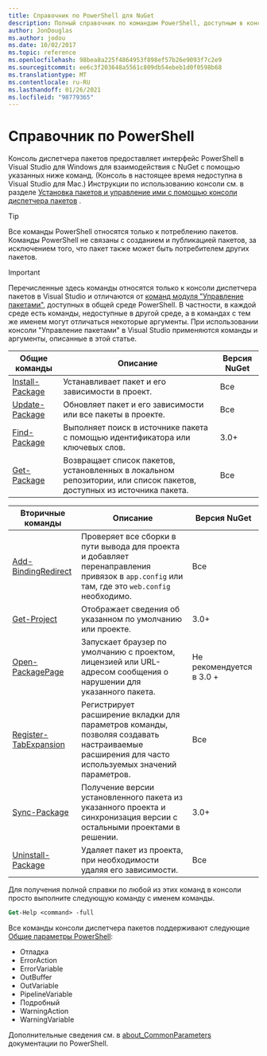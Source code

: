 ```yaml
---
title: Справочник по PowerShell для NuGet
description: Полный справочник по командам PowerShell, доступным в консоли диспетчера пакетов NuGet в Visual Studio.
author: JonDouglas
ms.author: jodou
ms.date: 10/02/2017
ms.topic: reference
ms.openlocfilehash: 98bea8a225f4864953f898ef57b26e9093f7c2e9
ms.sourcegitcommit: ee6c3f203648a5561c809db54ebeb1d0f0598b68
ms.translationtype: MT
ms.contentlocale: ru-RU
ms.lasthandoff: 01/26/2021
ms.locfileid: "98779365"
---
```

# <a name="powershell-reference"></a>Справочник по PowerShell

Консоль диспетчера пакетов предоставляет интерфейс PowerShell в Visual Studio для Windows для взаимодействия с NuGet с помощью указанных ниже команд. (Консоль в настоящее время недоступна в Visual Studio для Mac.) Инструкции по использованию консоли см. в разделе [Установка пакетов и управление ими с помощью консоли диспетчера пакетов](../consume-packages/install-use-packages-powershell.md) .

> [!Tip]
> Все команды PowerShell относятся только к потреблению пакетов. Команды PowerShell не связаны с созданием и публикацией пакетов, за исключением того, что пакет также может быть потребителем других пакетов.

> [!Important]
> Перечисленные здесь команды относятся только к консоли диспетчера пакетов в Visual Studio и отличаются от [команд модуля "Управление пакетами"](/powershell/module/packagemanagement/?view=powershell-6), доступных в общей среде PowerShell. В частности, в каждой среде есть команды, недоступные в другой среде, а в командах с тем же именем могут отличаться некоторые аргументы. При использовании консоли "Управление пакетами" в Visual Studio применяются команды и аргументы, описанные в этой статье.

| Общие команды | Описание | Версия NuGet |
| --- | --- | --- |
| [Install-Package](ps-reference/ps-ref-install-package.md) | Устанавливает пакет и его зависимости в проект. | Все |
| [Update-Package](ps-reference/ps-ref-update-package.md) | Обновляет пакет и его зависимости или все пакеты в проекте. | Все |
| [Find-Package](ps-reference/ps-ref-find-package.md) | Выполняет поиск в источнике пакета с помощью идентификатора или ключевых слов. | 3.0+ |
| [Get-Package](ps-reference/ps-ref-get-package.md) | Возвращает список пакетов, установленных в локальном репозитории, или список пакетов, доступных из источника пакета. | Все |

| Вторичные команды | Описание | Версия NuGet |
| --- | --- | --- |
| [Add-BindingRedirect](ps-reference/ps-ref-add-bindingredirect.md) | Проверяет все сборки в пути вывода для проекта и добавляет перенаправления привязок в `app.config` или там, где это `web.config` необходимо. | Все |
| [Get-Project](ps-reference/ps-ref-get-project.md) | Отображает сведения об указанном по умолчанию или проекте. | 3.0+ |
| [Open-PackagePage](ps-reference/ps-ref-open-packagepage.md) | Запускает браузер по умолчанию с проектом, лицензией или URL-адресом сообщения о нарушении для указанного пакета. | Не рекомендуется в 3.0 + |
| [Register-TabExpansion](ps-reference/ps-ref-register-tabexpansion.md) | Регистрирует расширение вкладки для параметров команды, позволяя создавать настраиваемые расширения для часто используемых значений параметров. | Все |
| [Sync-Package](ps-reference/ps-ref-sync-package.md) | Получение версии установленного пакета из указанного проекта и синхронизация версии с остальными проектами в решении. | 3.0+ |
| [Uninstall-Package](ps-reference/ps-ref-uninstall-package.md) | Удаляет пакет из проекта, при необходимости удаляя его зависимости. | Все |

Для получения полной справки по любой из этих команд в консоли просто выполните следующую команду с именем команды.

```ps
Get-Help <command> -full
```

Все команды консоли диспетчера пакетов поддерживают следующие [Общие параметры PowerShell](/powershell/module/microsoft.powershell.core/about/about_commonparameters):

- Отладка
- ErrorAction
- ErrorVariable
- OutBuffer
- OutVariable
- PipelineVariable
- Подробный
- WarningAction
- WarningVariable

Дополнительные сведения см. в [about_CommonParameters](/powershell/module/microsoft.powershell.core/about/about_commonparameters) документации по PowerShell.